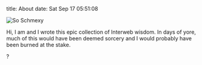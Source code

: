 title: About
date: Sat Sep 17 05:51:08

![So Schmexy][my_sweet_photo]

Hi, I am <username> and I wrote this epic collection of Interweb
wisdom. In days of yore, much of this would have been deemed sorcery
and I would probably have been burned at the stake.

?

[my_sweet_photo]: {static}/images/pelican.jpeg

